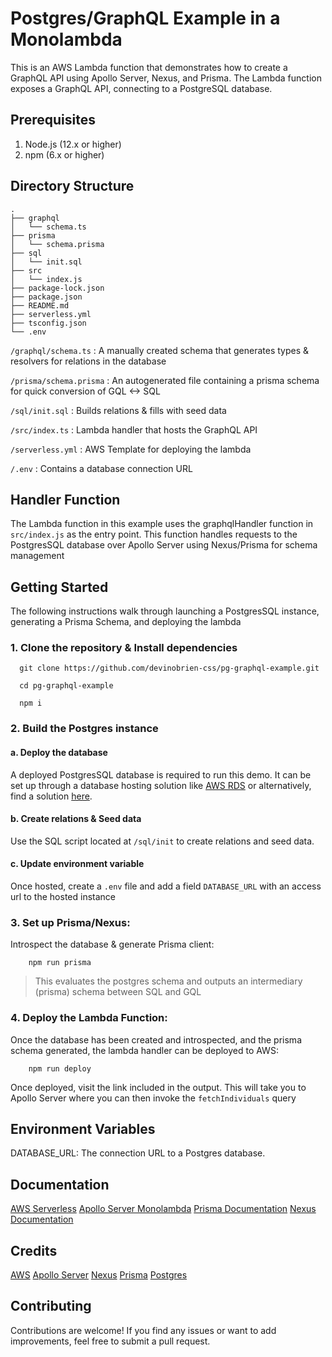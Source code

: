 # Postgres/GraphQL Example in a Monolambda
This is an AWS Lambda function that demonstrates how to create a GraphQL API using Apollo Server, Nexus, and Prisma. 
The Lambda function exposes a GraphQL API, connecting to a PostgreSQL database.

## Prerequisites
1. Node.js (12.x or higher)
2. npm (6.x or higher)

## Directory Structure
```
.
├── graphql
│   └── schema.ts
├── prisma
│   └── schema.prisma
├── sql
│   └── init.sql
├── src
│   └── index.js
├── package-lock.json
├── package.json
├── README.md
├── serverless.yml
├── tsconfig.json
└── .env
```

`/graphql/schema.ts` : A manually created schema that generates types & resolvers for relations in the database

`/prisma/schema.prisma` : An autogenerated file containing a prisma schema for quick conversion of GQL <-> SQL

`/sql/init.sql` : Builds relations & fills with seed data

`/src/index.ts` : Lambda handler that hosts the GraphQL API

`/serverless.yml` : AWS Template for deploying the lambda

`/.env` : Contains a database connection URL

## Handler Function
The Lambda function in this example uses the graphqlHandler function in `src/index.js` as the entry point.
This function handles requests to the PostgresSQL database over Apollo Server using Nexus/Prisma for schema 
management

## Getting Started
The following instructions walk through launching a PostgresSQL instance, 
generating a Prisma Schema, and deploying the lambda

### 1. Clone the repository & Install dependencies
```
  git clone https://github.com/devinobrien-css/pg-graphql-example.git

  cd pg-graphql-example

  npm i
```

### 2. Build the Postgres instance
#### a. Deploy the database
A deployed PostgresSQL database is required to run this demo. 
It can be set up through a database hosting solution like
[AWS RDS](https://aws.amazon.com/rds/) or alternatively, find 
a solution [here](https://www.prisma.io/dataguide/postgresql/5-ways-to-host-postgresql).

#### b. Create relations & Seed data
Use the SQL script located at `/sql/init` to create relations and seed data.

#### c. Update environment variable
Once hosted, create a `.env` file and add a field `DATABASE_URL` with an 
access url to the hosted instance


### 3. Set up Prisma/Nexus:
Introspect the database & generate Prisma client:

```
    npm run prisma
```

> This evaluates the postgres schema and outputs an intermediary (prisma) schema between SQL and GQL

### 4. Deploy the Lambda Function:
Once the database has been created and introspected, and the prisma schema generated, 
the lambda handler can be deployed to AWS:

```
    npm run deploy
```

Once deployed, visit the link included in the output. This will take you to Apollo Server 
where you can then invoke the `fetchIndividuals` query

## Environment Variables
DATABASE_URL: The connection URL to a Postgres database.

## Documentation
[AWS Serverless](https://docs.aws.amazon.com/serverless-application-model/index.html)
[Apollo Server Monolambda](https://www.apollographql.com/docs/apollo-server/deployment/lambda/)
[Prisma Documentation](https://www.prisma.io/docs/concepts/components/prisma-client)
[Nexus Documentation](https://nexusjs.org/docs/api/introduction)

## Credits
[AWS](https://aws.amazon.com/)
[Apollo Server](https://www.apollographql.com/)
[Nexus](https://nexusjs.org/)
[Prisma](https://www.prisma.io/)
[Postgres](https://www.postgresql.org/)

## Contributing
Contributions are welcome! If you find any issues or want to add improvements, feel free to submit a pull request.

